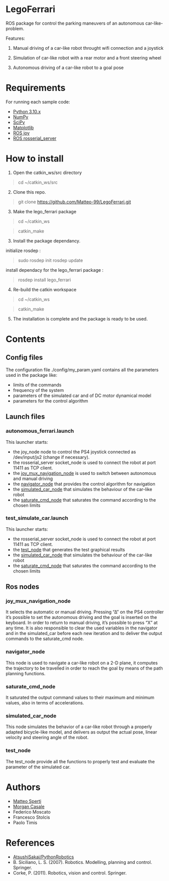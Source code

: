 # LegoFerrari

ROS package for control the parking maneuvers of an autonomous car-like-problem.

Features:

1. Manual driving of a car-like robot throught wifi connection and a joystick

2. Simulation of car-like robot with a rear motor and a front steering wheel

3. Autonomous driving of a car-like robot to a goal pose


# Requirements

For running each sample code:

- [Python 3.10.x](https://www.python.org/)
- [NumPy](https://numpy.org/)
- [SciPy](https://scipy.org/)
- [Matplotlib](https://matplotlib.org/)
- [ROS joy](http://wiki.ros.org/joy)
- [ROS rosserial_server](http://wiki.ros.org/rosserial_server)
 

# How to install

1. Open the catkin_ws/src directory

> cd ~/catkin_ws/src

2. Clone this repo.

> git clone https://github.com/Matteo-99/LegoFerrari.git

3. Make the lego_ferrari package

> cd ~/catkin_ws

> catkin_make

3. Install the package dependancy.

initialize rosdep :

> sudo rosdep init
> rosdep update

install dependacy for the lego_ferrari package :

> rosdep install lego_ferrari

4. Re-build the catkin workspace

> cd ~/catkin_ws

> catkin_make

5. The installation is complete and the package is ready to be used.


# Contents

## Config files

The configuration file ./config/my_param.yaml contains all the parameters used in the package like:
- limits of the commands
- frequency of the system
- parameters of the simulated car and of DC motor dynamical model
- parameters for the control algorithm

## Launch files

### autonomous_ferrari.launch

This launcher starts:
- the joy_node node to control the PS4 joystick connected as /dev/input/js2 (change if necessary).
- the rosserial_server socket_node is used to connect the robot at port 11411 as TCP client.
- the [joy_mux_navigation_node](#joy_mux_navigation_node) is used to switch between autonomous and manual driving
- the [navigator_node](#navigator_node) that provides the control algorithm for navigation
- the [simulated_car_node](#simulated_car_node) that simulates the behaviour of the car-like robot
- the [saturate_cmd_node](#saturate_cmd_node) that saturates the command according to the chosen limits

### test_simulate_car.launch

This launcher starts:
- the rosserial_server socket_node is used to connect the robot at port 11411 as TCP client.
- the [test_node](#test_node) that generates the test graphical results
- the [simulated_car_node](#simulated_car_node) that simulates the behaviour of the car-like robot
- the [saturate_cmd_node](#saturate_cmd_node) that saturates the command according to the chosen limits

## Ros nodes

### joy_mux_navigation_node

It selects the automatic or manual driving. Pressing “∆” on the PS4 controller it’s possible to set the autonomous driving and the goal is inserted on the keyboard. In order to return to manual driving, it’s possible to press “X” at any time. It is also responsible to clear the used variables in the navigator and in the simulated_car before each new iteration and to deliver the output commands to the saturate_cmd node.

### navigator_node

This node is used to navigate a car-like robot on a 2-D plane, it computes the trajectory to be travelled in order to reach the goal by means of the path planning functions.

### saturate_cmd_node

It saturated the output command values to their maximum and minimum values, also in terms of accelerations.

### simulated_car_node

This node simulates the behavior of a car-like robot through a properly adapted bicycle-like model, and delivers as output the actual pose, linear velocity and steering angle of the robot.

### test_node

The test_node provide all the functions to properly test and evaluate the parameter of the simulated car.

# Authors

- [Matteo Sperti](https://github.com/Matteo-99)
- [Morgan Casale](https://github.com/morgancasale)
- Federico Moscato
- Francesco Stolcis
- Paolo Timis

# References

- [AtsushiSakai/PythonRobotics](https://arxiv.org/abs/1808.10703)
- B. Siciliano, L. S. (2007). Robotics. Modelling, planning and control. Springer.
- Corke, P. (2011). Robotics, vision and control. Springer.
